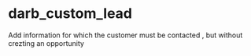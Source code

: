 # darb_custom_lead
Add information for which the customer must be contacted , but without crezting an opportunity
